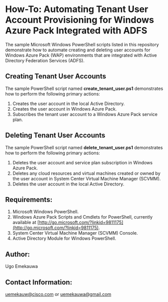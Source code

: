 # How-To: Automating Tenant User Account Provisioning for Windows Azure Pack Integrated with ADFS

The sample Microsoft Windows PowerShell scripts listed in this repository demonstrate how to automate creating and deleting user accounts for Windows Azure Pack (WAP) environments that are integrated with Active Directory Federation Services (ADFS).

## Creating Tenant User Accounts
The sample PowerShell script named **create_tenant_user.ps1** demonstrates how to perform the following primary actions:
1. Creates the user account in the local Active Directory.
2. Creates the user account in Windows Azure Pack.
3. Subscribes the tenant user account to a Windows Azure Pack service plan.

## Deleting Tenant User Accounts
The sample PowerShell script named **delete_tenant_user.ps1** demonstrates how to perform the following primary actions:
1. Deletes the user account and service plan subscription in Windows Azure Pack.
2. Deletes any cloud resources and virtual machines created or owned by the user account in System Center Virtual Machine Manager (SCVMM).
3. Deletes the user account in the local Active Directory.

## Requirements:
1. Microsoft Windows PowerShell.
2. Windows Azure Pack Scripts and Cmdlets for PowerShell, currently available at [http://go.microsoft.com/?linkid=9811175](http://go.microsoft.com/?linkid=9811175).
3. System Center Virtual Machine Manager (SCVMM) Console.
4. Active Directory Module for Windows PowerShell.

## Author:
Ugo Emekauwa

## Contact Information:
uemekauw@cisco.com or uemekauwa@gmail.com

